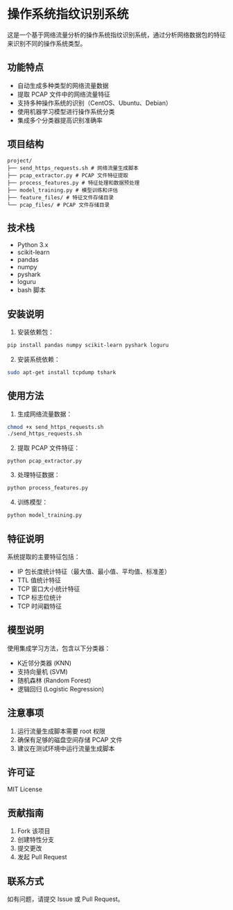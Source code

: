 # 操作系统指纹识别系统

这是一个基于网络流量分析的操作系统指纹识别系统，通过分析网络数据包的特征来识别不同的操作系统类型。

## 功能特点

- 自动生成多种类型的网络流量数据
- 提取 PCAP 文件中的网络流量特征
- 支持多种操作系统的识别（CentOS、Ubuntu、Debian）
- 使用机器学习模型进行操作系统分类
- 集成多个分类器提高识别准确率

## 项目结构

```
project/
├── send_https_requests.sh # 网络流量生成脚本
├── pcap_extractor.py # PCAP 文件特征提取
├── process_features.py # 特征处理和数据预处理
├── model_training.py # 模型训练和评估
├── feature_files/ # 特征文件存储目录
└── pcap_files/ # PCAP 文件存储目录
```

## 技术栈

- Python 3.x
- scikit-learn
- pandas
- numpy
- pyshark
- loguru
- bash 脚本

## 安装说明

1. 安装依赖包：

```bash
pip install pandas numpy scikit-learn pyshark loguru
```

2. 安装系统依赖：

```bash
sudo apt-get install tcpdump tshark
```

## 使用方法

1. 生成网络流量数据：

```bash
chmod +x send_https_requests.sh
./send_https_requests.sh
```

2. 提取 PCAP 文件特征：

```bash
python pcap_extractor.py
```

3. 处理特征数据：

```bash
python process_features.py
```

4. 训练模型：

```bash
python model_training.py
```

## 特征说明

系统提取的主要特征包括：
- IP 包长度统计特征（最大值、最小值、平均值、标准差）
- TTL 值统计特征
- TCP 窗口大小统计特征
- TCP 标志位统计
- TCP 时间戳特征

## 模型说明

使用集成学习方法，包含以下分类器：
- K近邻分类器 (KNN)
- 支持向量机 (SVM)
- 随机森林 (Random Forest)
- 逻辑回归 (Logistic Regression)

## 注意事项

1. 运行流量生成脚本需要 root 权限
2. 确保有足够的磁盘空间存储 PCAP 文件
3. 建议在测试环境中运行流量生成脚本

## 许可证

MIT License

## 贡献指南

1. Fork 该项目
2. 创建特性分支
3. 提交更改
4. 发起 Pull Request

## 联系方式

如有问题，请提交 Issue 或 Pull Request。

